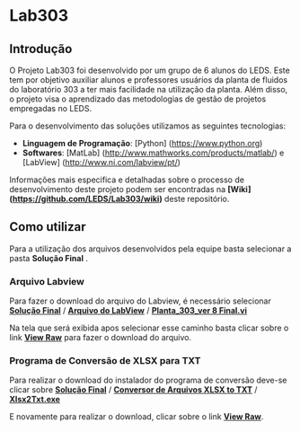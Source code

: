 # Lab303
## Introdução
O Projeto Lab303 foi desenvolvido por um grupo de 6 alunos do LEDS. Este tem por objetivo auxiliar alunos e professores usuários da planta de fluidos do laboratório 303 a ter mais facilidade na utilização da planta. Além disso, o projeto visa o aprendizado das metodologias de gestão de projetos empregadas no LEDS.

Para o desenvolvimento das soluções utilizamos as seguintes tecnologias:

* __Linguagem de Programação__: [Python] (https://www.python.org) 
* __Softwares__: [MatLab] (http://www.mathworks.com/products/matlab/) e [LabView] (http://www.ni.com/labview/pt/)

Informações mais especifica e detalhadas sobre o processo de desenvolvimento deste projeto podem ser encontradas na __[Wiki] (https://github.com/LEDS/Lab303/wiki)__ deste repositório. 

## Como utilizar
Para a utilização dos arquivos desenvolvidos pela equipe basta selecionar a pasta __Solução Final__ .

### Arquivo Labview
Para fazer o download do arquivo do Labview, é necessário selecionar __[Solução Final](https://github.com/LEDS/Lab303/tree/master/Solu%C3%A7%C3%A3o%20Final)__ / __[Arquivo do LabView](https://github.com/LEDS/Lab303/tree/master/Solu%C3%A7%C3%A3o%20Final/Arquivo%20do%20LabView)__ / __[Planta_303_ver 8 Final.vi](https://github.com/LEDS/Lab303/blob/master/Solu%C3%A7%C3%A3o%20Final/Arquivo%20do%20LabView/Planta_303_ver%208%20Final.vi)__

Na tela que será exibida apos selecionar esse caminho basta clicar sobre o link __[View Raw](https://github.com/LEDS/Lab303/blob/master/Solu%C3%A7%C3%A3o%20Final/Arquivo%20do%20LabView/Planta_303_ver%208%20Final.vi?raw=true)__ para fazer o download do arquivo.

### Programa de Conversão de XLSX para TXT
Para realizar o download do instalador do programa de conversão deve-se clicar sobre __[Solução Final](https://github.com/LEDS/Lab303/tree/master/Solu%C3%A7%C3%A3o%20Final)__ / __[Conversor de Arquivos XLSX to TXT](https://github.com/LEDS/Lab303/tree/master/Solu%C3%A7%C3%A3o%20Final/Conversor%20de%20Arquivos%20XLSX%20to%20TXT)__ / __[Xlsx2Txt.exe](https://github.com/LEDS/Lab303/blob/master/Solu%C3%A7%C3%A3o%20Final/Conversor%20de%20Arquivos%20XLSX%20to%20TXT/Xlsx2Txt.exe)__

E novamente para realizar o download, clicar sobre o link __[View Raw](https://github.com/LEDS/Lab303/blob/master/Solu%C3%A7%C3%A3o%20Final/Conversor%20de%20Arquivos%20XLSX%20to%20TXT/Xlsx2Txt.exe?raw=true)__.
